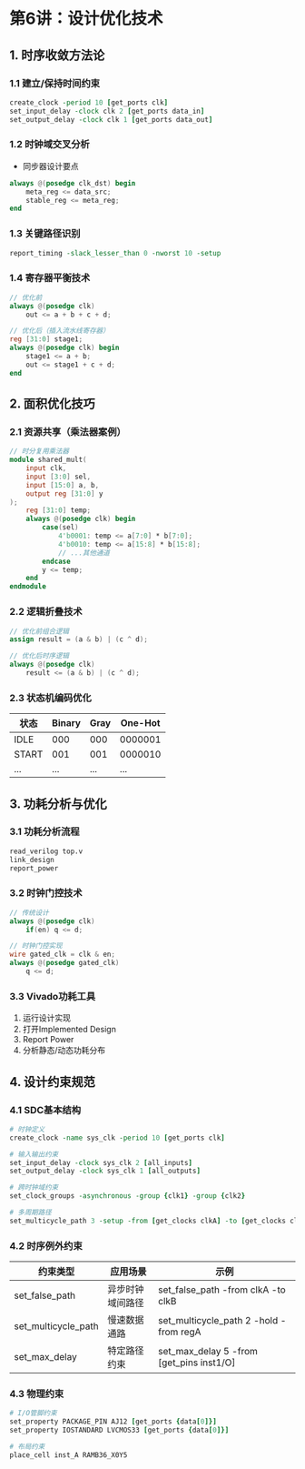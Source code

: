 # 第6讲：设计优化技术

## 1. 时序收敛方法论
### 1.1 建立/保持时间约束
```tcl
create_clock -period 10 [get_ports clk]
set_input_delay -clock clk 2 [get_ports data_in]
set_output_delay -clock clk 1 [get_ports data_out]
```

### 1.2 时钟域交叉分析
- 同步器设计要点
```verilog
always @(posedge clk_dst) begin
    meta_reg <= data_src;
    stable_reg <= meta_reg;
end
```

### 1.3 关键路径识别
```tcl
report_timing -slack_lesser_than 0 -nworst 10 -setup
```

### 1.4 寄存器平衡技术
```verilog
// 优化前
always @(posedge clk) 
    out <= a + b + c + d;

// 优化后（插入流水线寄存器）
reg [31:0] stage1;
always @(posedge clk) begin
    stage1 <= a + b;
    out <= stage1 + c + d;
end
```

## 2. 面积优化技巧
### 2.1 资源共享（乘法器案例）
```verilog
// 时分复用乘法器
module shared_mult(
    input clk,
    input [3:0] sel,
    input [15:0] a, b,
    output reg [31:0] y
);
    reg [31:0] temp;
    always @(posedge clk) begin
        case(sel)
            4'b0001: temp <= a[7:0] * b[7:0];
            4'b0010: temp <= a[15:8] * b[15:8];
            // ...其他通道
        endcase
        y <= temp;
    end
endmodule
```

### 2.2 逻辑折叠技术
```verilog
// 优化前组合逻辑
assign result = (a & b) | (c ^ d);

// 优化后时序逻辑
always @(posedge clk)
    result <= (a & b) | (c ^ d);
```

### 2.3 状态机编码优化
| 状态     | Binary | Gray   | One-Hot |
|----------|--------|--------|---------|
| IDLE     | 000    | 000    | 0000001 |
| START    | 001    | 001    | 0000010 |
| ...      | ...    | ...    | ...     |

## 3. 功耗分析与优化
### 3.1 功耗分析流程
```tcl
read_verilog top.v
link_design
report_power
```

### 3.2 时钟门控技术
```verilog
// 传统设计
always @(posedge clk)
    if(en) q <= d;

// 时钟门控实现
wire gated_clk = clk & en;
always @(posedge gated_clk)
    q <= d;
```

### 3.3 Vivado功耗工具
1. 运行设计实现
2. 打开Implemented Design
3. Report Power
4. 分析静态/动态功耗分布

## 4. 设计约束规范
### 4.1 SDC基本结构
```tcl
# 时钟定义
create_clock -name sys_clk -period 10 [get_ports clk]

# 输入输出约束
set_input_delay -clock sys_clk 2 [all_inputs]
set_output_delay -clock sys_clk 1 [all_outputs]

# 跨时钟域约束
set_clock_groups -asynchronous -group {clk1} -group {clk2}

# 多周期路径
set_multicycle_path 3 -setup -from [get_clocks clkA] -to [get_clocks clkB]
```

### 4.2 时序例外约束
| 约束类型          | 应用场景                  | 示例                          |
|-------------------|---------------------------|-------------------------------|
| set_false_path    | 异步时钟域间路径          | set_false_path -from clkA -to clkB |
| set_multicycle_path | 慢速数据通路            | set_multicycle_path 2 -hold -from regA |
| set_max_delay     | 特定路径约束              | set_max_delay 5 -from [get_pins inst1/O] |

### 4.3 物理约束
```tcl
# I/O管脚约束
set_property PACKAGE_PIN AJ12 [get_ports {data[0]}]
set_property IOSTANDARD LVCMOS33 [get_ports {data[0]}]

# 布局约束
place_cell inst_A RAMB36_X0Y5

